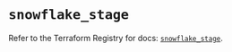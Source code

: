 # `snowflake_stage`

Refer to the Terraform Registry for docs: [`snowflake_stage`](https://registry.terraform.io/providers/snowflakedb/snowflake/2.1.0/docs/resources/stage).
